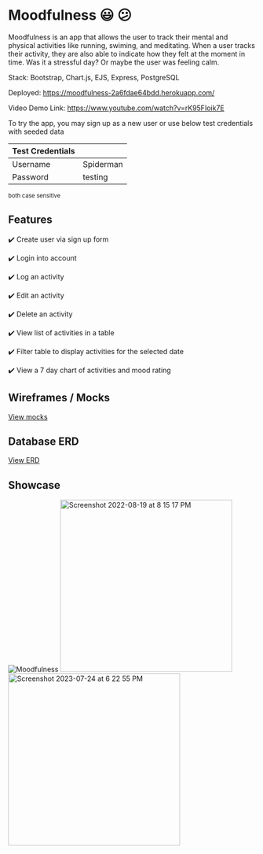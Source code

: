 # Moodfulness :smiley: :confused:

Moodfulness is an app that allows the user to track their mental and physical activities like running, swiming, and meditating. When a user tracks their activity, they are also able to indicate how they felt at the moment in time. Was it a stressful day? Or maybe the user was feeling calm.

Stack: Bootstrap, Chart.js, EJS, Express, PostgreSQL

Deployed: https://moodfulness-2a6fdae64bdd.herokuapp.com/

Video Demo Link: https://www.youtube.com/watch?v=rK95FIoik7E

To try the app, you may sign up as a new user or use below test credentials with seeded data

| Test Credentials |           |
| ---------------- | --------- |
| Username         | Spiderman |
| Password         | testing   |

<sub>both case sensitive</sub>

## Features

:heavy_check_mark: Create user via sign up form

:heavy_check_mark: Login into account

:heavy_check_mark: Log an activity

:heavy_check_mark: Edit an activity

:heavy_check_mark: Delete an activity

:heavy_check_mark: View list of activities in a table

:heavy_check_mark: Filter table to display activities for the selected date

:heavy_check_mark: View a 7 day chart of activities and mood rating

## Wireframes / Mocks

[View mocks](https://drive.google.com/file/d/1LPsdF-UT-8aMQtY8OZG4_JoxAMdcesGs/view?usp=sharing)

## Database ERD

[View ERD](https://drive.google.com/file/d/1cTnziqYRYkNARFd1KVk-AHq9P61VMM5e/view?usp=sharing)

## Showcase

![Moodfulness](https://user-images.githubusercontent.com/86565793/185615501-90972333-993f-4680-a4d6-3d2ee80deef0.png)
<img width="350" alt="Screenshot 2022-08-19 at 8 15 17 PM" src="https://user-images.githubusercontent.com/86565793/185616375-df3af6ee-1fe6-41eb-9ace-7b7eeb8b7070.png"><img width="350" alt="Screenshot 2023-07-24 at 6 22 55 PM" src="https://github.com/EricFooSD/moodfulness/assets/86565793/cd9e8d19-b843-4dd7-9316-11f3793d7e06">

